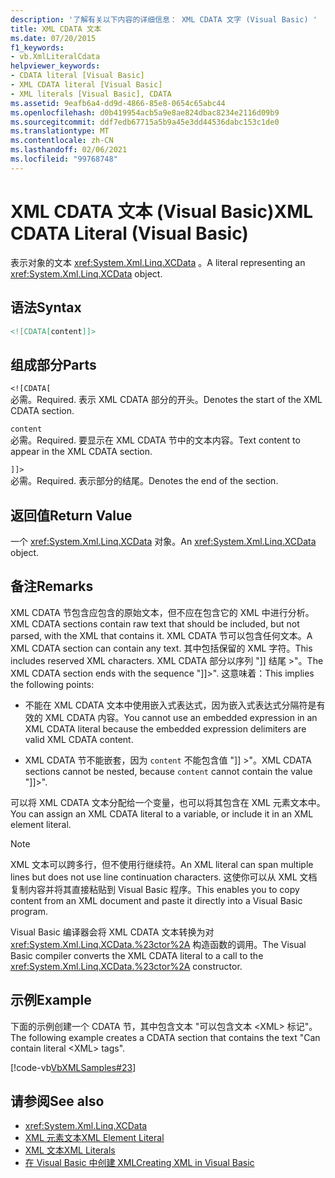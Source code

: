 ```yaml
---
description: '了解有关以下内容的详细信息： XML CDATA 文字 (Visual Basic) '
title: XML CDATA 文本
ms.date: 07/20/2015
f1_keywords:
- vb.XmlLiteralCdata
helpviewer_keywords:
- CDATA literal [Visual Basic]
- XML CDATA literal [Visual Basic]
- XML literals [Visual Basic], CDATA
ms.assetid: 9eafb6a4-dd9d-4866-85e8-0654c65abc44
ms.openlocfilehash: d0b419954acb5a9e8ae824dbac8234e2116d09b9
ms.sourcegitcommit: ddf7edb67715a5b9a45e3dd44536dabc153c1de0
ms.translationtype: MT
ms.contentlocale: zh-CN
ms.lasthandoff: 02/06/2021
ms.locfileid: "99768748"
---
```

# <a name="xml-cdata-literal-visual-basic"></a><span data-ttu-id="fc956-103">XML CDATA 文本 (Visual Basic)</span><span class="sxs-lookup"><span data-stu-id="fc956-103">XML CDATA Literal (Visual Basic)</span></span>

<span data-ttu-id="fc956-104">表示对象的文本 <xref:System.Xml.Linq.XCData> 。</span><span class="sxs-lookup"><span data-stu-id="fc956-104">A literal representing an <xref:System.Xml.Linq.XCData> object.</span></span>  
  
## <a name="syntax"></a><span data-ttu-id="fc956-105">语法</span><span class="sxs-lookup"><span data-stu-id="fc956-105">Syntax</span></span>  
  
```xml  
<![CDATA[content]]>  
```  
  
## <a name="parts"></a><span data-ttu-id="fc956-106">组成部分</span><span class="sxs-lookup"><span data-stu-id="fc956-106">Parts</span></span>  

 `<![CDATA[`  
 <span data-ttu-id="fc956-107">必需。</span><span class="sxs-lookup"><span data-stu-id="fc956-107">Required.</span></span> <span data-ttu-id="fc956-108">表示 XML CDATA 部分的开头。</span><span class="sxs-lookup"><span data-stu-id="fc956-108">Denotes the start of the XML CDATA section.</span></span>  
  
 `content`  
 <span data-ttu-id="fc956-109">必需。</span><span class="sxs-lookup"><span data-stu-id="fc956-109">Required.</span></span> <span data-ttu-id="fc956-110">要显示在 XML CDATA 节中的文本内容。</span><span class="sxs-lookup"><span data-stu-id="fc956-110">Text content to appear in the XML CDATA section.</span></span>  
  
 `]]>`  
 <span data-ttu-id="fc956-111">必需。</span><span class="sxs-lookup"><span data-stu-id="fc956-111">Required.</span></span> <span data-ttu-id="fc956-112">表示部分的结尾。</span><span class="sxs-lookup"><span data-stu-id="fc956-112">Denotes the end of the section.</span></span>  
  
## <a name="return-value"></a><span data-ttu-id="fc956-113">返回值</span><span class="sxs-lookup"><span data-stu-id="fc956-113">Return Value</span></span>  

 <span data-ttu-id="fc956-114">一个 <xref:System.Xml.Linq.XCData> 对象。</span><span class="sxs-lookup"><span data-stu-id="fc956-114">An <xref:System.Xml.Linq.XCData> object.</span></span>  
  
## <a name="remarks"></a><span data-ttu-id="fc956-115">备注</span><span class="sxs-lookup"><span data-stu-id="fc956-115">Remarks</span></span>  

 <span data-ttu-id="fc956-116">XML CDATA 节包含应包含的原始文本，但不应在包含它的 XML 中进行分析。</span><span class="sxs-lookup"><span data-stu-id="fc956-116">XML CDATA sections contain raw text that should be included, but not parsed, with the XML that contains it.</span></span> <span data-ttu-id="fc956-117">XML CDATA 节可以包含任何文本。</span><span class="sxs-lookup"><span data-stu-id="fc956-117">A XML CDATA section can contain any text.</span></span> <span data-ttu-id="fc956-118">其中包括保留的 XML 字符。</span><span class="sxs-lookup"><span data-stu-id="fc956-118">This includes reserved XML characters.</span></span> <span data-ttu-id="fc956-119">XML CDATA 部分以序列 "]] 结尾 >"。</span><span class="sxs-lookup"><span data-stu-id="fc956-119">The XML CDATA section ends with the sequence "]]>".</span></span> <span data-ttu-id="fc956-120">这意味着：</span><span class="sxs-lookup"><span data-stu-id="fc956-120">This implies the following points:</span></span>  
  
- <span data-ttu-id="fc956-121">不能在 XML CDATA 文本中使用嵌入式表达式，因为嵌入式表达式分隔符是有效的 XML CDATA 内容。</span><span class="sxs-lookup"><span data-stu-id="fc956-121">You cannot use an embedded expression in an XML CDATA literal because the embedded expression delimiters are valid XML CDATA content.</span></span>  
  
- <span data-ttu-id="fc956-122">XML CDATA 节不能嵌套，因为 `content` 不能包含值 "]] >"。</span><span class="sxs-lookup"><span data-stu-id="fc956-122">XML CDATA sections cannot be nested, because `content` cannot contain the value "]]>".</span></span>  
  
 <span data-ttu-id="fc956-123">可以将 XML CDATA 文本分配给一个变量，也可以将其包含在 XML 元素文本中。</span><span class="sxs-lookup"><span data-stu-id="fc956-123">You can assign an XML CDATA literal to a variable, or include it in an XML element literal.</span></span>  
  
> [!NOTE]
> <span data-ttu-id="fc956-124">XML 文本可以跨多行，但不使用行继续符。</span><span class="sxs-lookup"><span data-stu-id="fc956-124">An XML literal can span multiple lines but does not use line continuation characters.</span></span> <span data-ttu-id="fc956-125">这使你可以从 XML 文档复制内容并将其直接粘贴到 Visual Basic 程序。</span><span class="sxs-lookup"><span data-stu-id="fc956-125">This enables you to copy content from an XML document and paste it directly into a Visual Basic program.</span></span>  
  
 <span data-ttu-id="fc956-126">Visual Basic 编译器会将 XML CDATA 文本转换为对 <xref:System.Xml.Linq.XCData.%23ctor%2A> 构造函数的调用。</span><span class="sxs-lookup"><span data-stu-id="fc956-126">The Visual Basic compiler converts the XML CDATA literal to a call to the <xref:System.Xml.Linq.XCData.%23ctor%2A> constructor.</span></span>  
  
## <a name="example"></a><span data-ttu-id="fc956-127">示例</span><span class="sxs-lookup"><span data-stu-id="fc956-127">Example</span></span>  

 <span data-ttu-id="fc956-128">下面的示例创建一个 CDATA 节，其中包含文本 "可以包含文本 \<XML> 标记"。</span><span class="sxs-lookup"><span data-stu-id="fc956-128">The following example creates a CDATA section that contains the text "Can contain literal \<XML> tags".</span></span>  
  
 [!code-vb[VbXMLSamples#23](~/samples/snippets/visualbasic/VS_Snippets_VBCSharp/VbXMLSamples/VB/XMLSamples11.vb#23)]  
  
## <a name="see-also"></a><span data-ttu-id="fc956-129">请参阅</span><span class="sxs-lookup"><span data-stu-id="fc956-129">See also</span></span>

- <xref:System.Xml.Linq.XCData>
- [<span data-ttu-id="fc956-130">XML 元素文本</span><span class="sxs-lookup"><span data-stu-id="fc956-130">XML Element Literal</span></span>](xml-element-literal.md)
- [<span data-ttu-id="fc956-131">XML 文本</span><span class="sxs-lookup"><span data-stu-id="fc956-131">XML Literals</span></span>](index.md)
- [<span data-ttu-id="fc956-132">在 Visual Basic 中创建 XML</span><span class="sxs-lookup"><span data-stu-id="fc956-132">Creating XML in Visual Basic</span></span>](../../programming-guide/language-features/xml/creating-xml.md)
